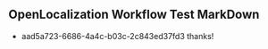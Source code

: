 ## OpenLocalization Workflow Test MarkDown
* aad5a723-6686-4a4c-b03c-2c843ed37fd3 thanks!

<!--HONumber=Jul16_HO4-->


